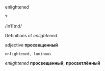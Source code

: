 enlightened

?

/inˈlītnd/

Definitions of _enlightened_

adjective
**просвещенный**

    enlightened, luminous

_enlightened_
**просвещенный**, **просветлённый**